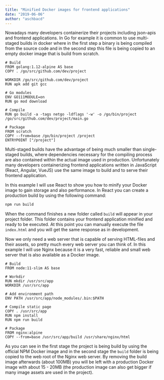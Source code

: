 ```yaml
---
title: "Minified Docker images for frontend applications"
date: "2019-06-06"
author: "aschbacd"
---
```


Nowadays many developers containerize their projects including json-apis and frontend applications.
In Go for example it is common to use multi-staged builds in docker where in the first step a binary is being compiled
from the source code and in the second step this file is being copied to an empty docker image that is build from scratch.

```docker
# Build
FROM golang:1.12-alpine AS base
COPY . /go/src/github.com/dev/project

WORKDIR /go/src/github.com/dev/project
RUN apk add git gcc

# Go modules
ENV GO111MODULE=on
RUN go mod download

# Compile
RUN go build -a -tags netgo -ldflags '-w' -o /go/bin/project /go/src/github.com/dev/project/main.go

# Package
FROM scratch
COPY --from=base /go/bin/project /project
ENTRYPOINT ["/project"]
```

Multi-staged builds have the advantage of being much smaller than single-staged builds, where dependencies
necessary for the compiling process are also contained within the actual image used in production. Unfortunately
many developers containerizing frontend applications written in JavaScript (React, Angular, VueJS) use the same
image to build and to serve their frontend application.

In this example I will use React to show you how to minify your Docker image to gain storage and also performance.
In React you can create a production build by using the following command:

```bash
npm run build
```

When the command finishes a new folder called `build` will appear in your project folder. This folder contains your
frontend application minified and ready to be executed. At this point you can manually execute the file `index.html`
and you will get the same response as in development.

Now we only need a web server that is capable of serving HTML-files
and their assets, so pretty much every web server you can think of. In this example I will use Nginx because it is a
very fast, reliable and small web server that is also available as a Docker image.

```docker
# Build
FROM node:11-slim AS base

# Workdir
RUN mkdir /usr/src/app
WORKDIR /usr/src/app

# Add environment path
ENV PATH /usr/src/app/node_modules/.bin:$PATH

# Compile static page
COPY . /usr/src/app
RUN npm install
RUN npm run build

# Package
FROM nginx:alpine
COPY --from=base /usr/src/app/build /usr/share/nginx/html
```

As you can see in the first stage the project is being build by using the official NPM Docker image
and in the second stage the `build` folder is being copied to the web root of the Nginx web server.
By removing the build image afterwards (about 100MB) you will be left with a production Docker image
with about 15 - 20MB (the production image can also get bigger if many image assets are used in the
project).
